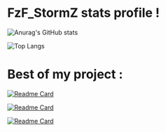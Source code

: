 # FzF_StormZ stats profile !

![Anurag's GitHub stats](https://github-readme-stats.vercel.app/api?username=FzFStormZ&show_icons=true&theme=dark)

![Top Langs](https://github-readme-stats.vercel.app/api/top-langs/?username=FzFStormZ)

# Best of my project :

[![Readme Card](https://github-readme-stats.vercel.app/api/pin/?username=FzFStormZ&repo=Fuzzing-Bug-Depth-Evaluation-Internship)](https://github.com/FzFStormZ/Fuzzing-Bug-Depth-Evaluation-Internship)

[![Readme Card](https://github-readme-stats.vercel.app/api/pin/?username=FzFStormZ&repo=EdgeSurfBOT)](https://github.com/FzFStormZ/EdgeSurfBOT)

[![Readme Card](https://github-readme-stats.vercel.app/api/pin/?username=FzFStormZ&repo=Diabetix)](https://github.com/FzFStormZ/Diabetix)

